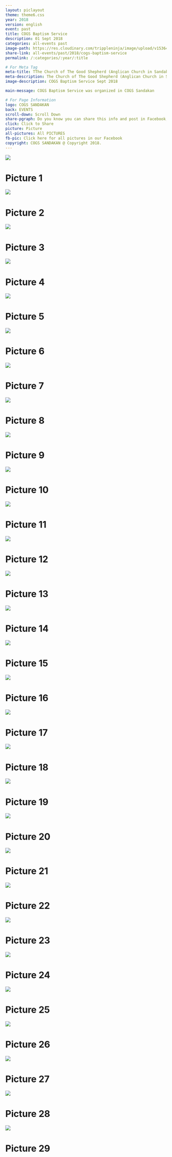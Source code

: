 ```yaml
---
layout: piclayout
theme: theme6.css
year: 2018
version: english
event: past
title: COGS Baptism Service
description: 01 Sept 2018
categories: all-events past
image-path: https://res.cloudinary.com/trippleninja/image/upload/v1536432419/Baptism%20Service/Sept2018/bs24.jpg
share-link: all-events/past/2018/cogs-baptism-service
permalink: /:categories/:year/:title

# For Meta Tag
meta-title: TThe Church of The Good Shepherd (Anglican Church in Sandakan) | Past Event -  COGS Baptism Service Sept 2018
meta-description: The Church of The Good Shepherd (Anglican Church in Sandakan) | Past Event -  COGS Baptism Service was organized in (COGS), Sandakan during 01 September 2018
image-description: COGS Baptism Service Sept 2018

main-message: COGS Baptism Service was organized in COGS Sandakan

# For Page Information
logo: COGS SANDAKAN
back: EVENTS
scroll-down: Scroll Down
share-pgraph: Do you know you can share this info and post in Facebook, Twitter, GooglePlus and even Whatsapp group? Just click below button and choose the right social media to share!
click: Click to Share
picture: Picture
all-pictures: All PICTURES
fb-pic: Click here for all pictures in our Facebook
copyright: COGS SANDAKAN @ Copyright 2018.
---
```


<div class="slide active"><img src="https://res.cloudinary.com/trippleninja/image/upload/v1536432370/Baptism%20Service/Sept2018/bs1.jpg">
    <div class="pic-container">
        <h1 class="slide-heading">
            Picture 1
        </h1>
    </div>
</div>
<div class="slide"><img src="https://res.cloudinary.com/trippleninja/image/upload/v1536432371/Baptism%20Service/Sept2018/bs2.jpg">
    <div class="pic-container">
        <h1 class="slide-heading">
            Picture 2
        </h1>
    </div>
</div>
<div class="slide"><img src="https://res.cloudinary.com/trippleninja/image/upload/v1536432374/Baptism%20Service/Sept2018/bs3.jpg">
    <div class="pic-container">
        <h1 class="slide-heading">
            Picture 3
        </h1>
    </div>
</div>
<div class="slide"><img src="https://res.cloudinary.com/trippleninja/image/upload/v1536432383/Baptism%20Service/Sept2018/bs4.jpg">
    <div class="pic-container">
        <h1 class="slide-heading">
            Picture 4
        </h1>
    </div>
</div>
<div class="slide"><img src="https://res.cloudinary.com/trippleninja/image/upload/v1536432395/Baptism%20Service/Sept2018/bs5.jpg">
    <div class="pic-container">
        <h1 class="slide-heading">
            Picture 5
        </h1>
    </div>
</div>
<div class="slide"><img src="https://res.cloudinary.com/trippleninja/image/upload/v1536432381/Baptism%20Service/Sept2018/bs6.jpg">
    <div class="pic-container">
        <h1 class="slide-heading">
            Picture 6
        </h1>
    </div>
</div>
<div class="slide"><img src="https://res.cloudinary.com/trippleninja/image/upload/v1536432395/Baptism%20Service/Sept2018/bs7.jpg">
    <div class="pic-container">
        <h1 class="slide-heading">
            Picture 7
        </h1>
    </div>
</div>
<div class="slide"><img src="https://res.cloudinary.com/trippleninja/image/upload/v1536432388/Baptism%20Service/Sept2018/bs8.jpg">
    <div class="pic-container">
        <h1 class="slide-heading">
            Picture 8
        </h1>
    </div>
</div>
<div class="slide"><img src="https://res.cloudinary.com/trippleninja/image/upload/v1536432394/Baptism%20Service/Sept2018/bs9.jpg">
    <div class="pic-container">
        <h1 class="slide-heading">
            Picture 9
        </h1>
    </div>
</div>
<div class="slide"><img src="https://res.cloudinary.com/trippleninja/image/upload/v1536432396/Baptism%20Service/Sept2018/bs10.jpg">
    <div class="pic-container">
        <h1 class="slide-heading">
            Picture 10
        </h1>
    </div>
</div>
<div class="slide"><img src="https://res.cloudinary.com/trippleninja/image/upload/v1536432395/Baptism%20Service/Sept2018/bs11.jpg">
    <div class="pic-container">
        <h1 class="slide-heading">
            Picture 11
        </h1>
    </div>
</div>
<div class="slide"><img src="https://res.cloudinary.com/trippleninja/image/upload/v1536432398/Baptism%20Service/Sept2018/bs12.jpg">
    <div class="pic-container">
        <h1 class="slide-heading">
            Picture 12
        </h1>
    </div>
</div>
<div class="slide"><img src="https://res.cloudinary.com/trippleninja/image/upload/v1536432406/Baptism%20Service/Sept2018/bs13.jpg">
    <div class="pic-container">
        <h1 class="slide-heading">
            Picture 13
        </h1>
    </div>
</div>
<div class="slide"><img src="https://res.cloudinary.com/trippleninja/image/upload/v1536432405/Baptism%20Service/Sept2018/bs14.jpg">
    <div class="pic-container">
        <h1 class="slide-heading">
            Picture 14
        </h1>
    </div>
</div>
<div class="slide"><img src="https://res.cloudinary.com/trippleninja/image/upload/v1536432407/Baptism%20Service/Sept2018/bs15.jpg">
    <div class="pic-container">
        <h1 class="slide-heading">
            Picture 15
        </h1>
    </div>
</div>
<div class="slide"><img src="https://res.cloudinary.com/trippleninja/image/upload/v1536432406/Baptism%20Service/Sept2018/bs16.jpg">
    <div class="pic-container">
        <h1 class="slide-heading">
            Picture 16
        </h1>
    </div>
</div>
<div class="slide"><img src="https://res.cloudinary.com/trippleninja/image/upload/v1536432406/Baptism%20Service/Sept2018/bs17.jpg">
    <div class="pic-container">
        <h1 class="slide-heading">
            Picture 17
        </h1>
    </div>
</div>
<div class="slide"><img src="https://res.cloudinary.com/trippleninja/image/upload/v1536432417/Baptism%20Service/Sept2018/bs18.jpg">
    <div class="pic-container">
        <h1 class="slide-heading">
            Picture 18
        </h1>
    </div>
</div>
<div class="slide"><img src="https://res.cloudinary.com/trippleninja/image/upload/v1536432417/Baptism%20Service/Sept2018/bs19.jpg">
    <div class="pic-container">
        <h1 class="slide-heading">
            Picture 19
        </h1>
    </div>
</div>
<div class="slide"><img src="https://res.cloudinary.com/trippleninja/image/upload/v1536432416/Baptism%20Service/Sept2018/bs20.jpg">
    <div class="pic-container">
        <h1 class="slide-heading">
            Picture 20
        </h1>
    </div>
</div>
<div class="slide"><img src="https://res.cloudinary.com/trippleninja/image/upload/v1536432416/Baptism%20Service/Sept2018/bs21.jpg">
    <div class="pic-container">
        <h1 class="slide-heading">
            Picture 21
        </h1>
    </div>
</div>
<div class="slide"><img src="https://res.cloudinary.com/trippleninja/image/upload/v1536432414/Baptism%20Service/Sept2018/bs22.jpg">
    <div class="pic-container">
        <h1 class="slide-heading">
            Picture 22
        </h1>
    </div>
</div>
<div class="slide"><img src="https://res.cloudinary.com/trippleninja/image/upload/v1536432416/Baptism%20Service/Sept2018/bs23.jpg">
    <div class="pic-container">
        <h1 class="slide-heading">
            Picture 23
        </h1>
    </div>
</div>
<div class="slide"><img src="https://res.cloudinary.com/trippleninja/image/upload/v1536432419/Baptism%20Service/Sept2018/bs24.jpg">
    <div class="pic-container">
        <h1 class="slide-heading">
            Picture 24
        </h1>
    </div>
</div>
<div class="slide"><img src="https://res.cloudinary.com/trippleninja/image/upload/v1536432365/Baptism%20Service/Sept2018/bs25.jpg">
    <div class="pic-container">
        <h1 class="slide-heading">
            Picture 25
        </h1>
    </div>
</div>
<div class="slide"><img src="https://res.cloudinary.com/trippleninja/image/upload/v1536432375/Baptism%20Service/Sept2018/bs26.jpg">
    <div class="pic-container">
        <h1 class="slide-heading">
            Picture 26
        </h1>
    </div>
</div>
<div class="slide"><img src="https://res.cloudinary.com/trippleninja/image/upload/v1536432371/Baptism%20Service/Sept2018/bs27.jpg">
    <div class="pic-container">
        <h1 class="slide-heading">
            Picture 27
        </h1>
    </div>
</div>
<div class="slide"><img src="https://res.cloudinary.com/trippleninja/image/upload/v1536432379/Baptism%20Service/Sept2018/bs28.jpg">
    <div class="pic-container">
        <h1 class="slide-heading">
            Picture 28
        </h1>
    </div>
</div>
<div class="slide"><img src="https://res.cloudinary.com/trippleninja/image/upload/v1536432389/Baptism%20Service/Sept2018/bs29.jpg">
    <div class="pic-container">
        <h1 class="slide-heading">
            Picture 29
        </h1>
    </div>
</div>
